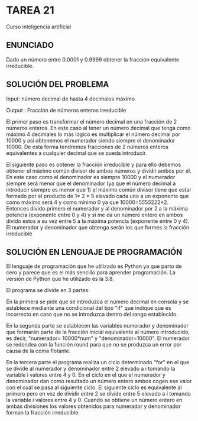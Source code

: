 # TAREA 21

Curso inteligencia artificial

## ENUNCIADO

Dado un número entre 0.0001 y 0.9999 obtener la fracción equivalente irreducible.

## SOLUCIÓN DEL PROBLEMA

Input: número decimal de hasta 4 decimales máximo

Output : Fracción de números enteros irreducible

El primer paso es transformar el número decimal en una fracción de 2 números enteros. En este caso al tener un número decimal que tenga como máximo 4 decimales lo más lógico es multiplicar el número decimal por 10000 y así obtenemos el numerador siendo siempre el denominador 10000. De esta forma tendremos fracciones de 2 números enteros equivalentes a cualquier decimal que se pueda introducir.

El siguiente paso es obtener la fracción irreducible y para ello debemos obtener el máximo común divisor de ambos números y dividir ambos por él. En este caso como el denominador es siempre 10000 y el numerador siempre será menor  que el denominador (ya que el número decimal a introducir siempre es menor que 1)  el máximo común divisor tiene que estar formado por el producto de 1* 2 * 5 elevado cada uno a un exponente que como máximo será 4 y como mínimo 0 ya que 10000=5*5*5*5*2*2*2*2. Entonces divido primero el numerador y al denominador por 2  a la máxima potencia (exponente entre 0 y 4) y si me da un número entero en ambos divido estos a su vez entre 5  a la máxima potencia (exponente entre 0 y 4). El numerador y denominador que obtenga serán los que formes la fracción irreducible

## SOLUCIÓN EN LENGUAJE DE PROGRAMACIÓN

El lenguaje de programación que he utilizado es Python ya que parto de cero y parece que es el más sencillo para aprender programación. La versión de Python que he utilizado es la 3.8.

El programa se divide en 3 partes:

En la primera se pide que se introduzca el número decimal en consola y se establece mediante una condicional del tipo "if" que indique que es incorrecto en caso que no se introduzca dentro del rango establecido.

En la segunda parte se establecen las variables numerador y denominador que formarán parte de la fracción inicial equivalente al número introducido, es decir, "numerador= 10000*num" y "denominador=10000". El numerador se redondea con la función round para que no se produzca un error por causa de la coma flotante.

En la tercera parte el programa realiza un ciclo determinado "for" en el que se divide al numerador y denominador entre 2 elevado a i tomando la variable i  valores entre 4 y 0. En el ciclo en el que el numerador y denominador dan como resultado un número entero  ambos cogen ese valor con el cual se pasa al siguiente ciclo. El siguiente ciclo es equivalente al primero pero en vez de dividir entre 2 se divide entre 5 elevado a i tomando la variable i  valores entre 4 y 0. Cuando se obtiene un número entero en ambas divisiones los valores obtenidos para numerador y denominador forman la fracción irreducible.

